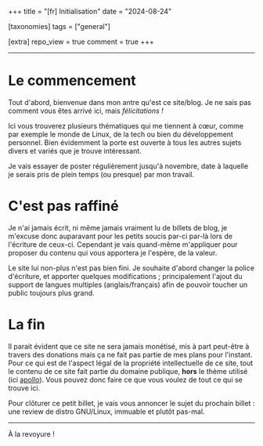 +++
title = "[fr] Initialisation"
date = "2024-08-24"

[taxonomies]
tags = ["general"]

[extra]
repo_view = true
comment = true
+++

---

# Le commencement

Tout d'abord, bienvenue dans mon antre qu'est ce site/blog. Je ne sais pas comment vous êtes arrivé ici, mais *félicitations !*

Ici vous trouverez plusieurs thématiques qui me tiennent à cœur, comme par exemple le monde de Linux, de la tech ou bien du développement personnel. Bien évidemment la porte est ouverte à tous les autres sujets divers et variés que je trouve intéressant.

Je vais essayer de poster régulièrement jusqu'à novembre, date à laquelle je serais pris de plein temps (ou presque) par mon travail.

# C'est pas raffiné

Je n'ai jamais écrit, ni même jamais vraiment lu de billets de blog, je m'excuse donc auparavant pour les petits soucis par-ci par-là lors de l'écriture de ceux-ci. Cependant je vais quand-même m'appliquer pour proposer du contenu qui vous apportera je l'espère, de la valeur.

Le site lui non-plus n'est pas bien fini. Je souhaite d'abord changer la police d'écriture, et apporter quelques modifications ; principalement l'ajout du support de langues multiples (anglais/français) afin de pouvoir toucher un public toujours plus grand.

# La fin

Il parait évident que ce site ne sera jamais monétisé, mis à part peut-être à travers des donations mais ça ne fait pas partie de mes plans pour l'instant. Pour ce qui est de l'aspect légal de la propriété intellectuelle de ce site, tout le contenu de ce site fait partie du domaine publique, **hors** le thème utilisé (ici [apollo](https://github.com/not-matthias/apollo)). Vous pouvez donc faire ce que vous voulez de tout ce qui se trouve ici.

Pour clôturer ce petit billet, je vais vous annoncer le sujet du prochain billet : une review de distro GNU/Linux, immuable et plutôt pas-mal.

---

À la revoyure !


